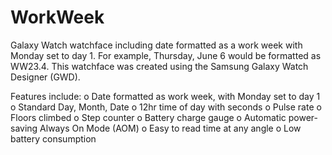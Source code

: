 # WorkWeek
Galaxy Watch watchface including date formatted as a work week with Monday set to day 1. For example, Thursday, June 6 would be formatted as WW23.4.
This watchface was created using the Samsung Galaxy Watch Designer (GWD).

Features include:
o Date formatted as work week, with Monday set to day 1
o Standard Day, Month, Date
o 12hr time of day with seconds
o Pulse rate
o Floors climbed
o Step counter
o Battery charge gauge
o Automatic power-saving Always On Mode (AOM)
o Easy to read time at any angle
o Low battery consumption
